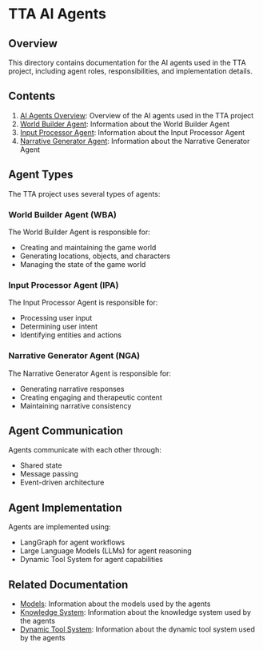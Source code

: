 # TTA AI Agents

## Overview

This directory contains documentation for the AI agents used in the TTA project, including agent roles, responsibilities, and implementation details.

## Contents

1. [AI Agents Overview](ai-agents.md): Overview of the AI agents used in the TTA project
2. [World Builder Agent](world-builder-agent.md): Information about the World Builder Agent
3. [Input Processor Agent](input-processor-agent.md): Information about the Input Processor Agent
4. [Narrative Generator Agent](narrative-generator-agent.md): Information about the Narrative Generator Agent

## Agent Types

The TTA project uses several types of agents:

### World Builder Agent (WBA)

The World Builder Agent is responsible for:
- Creating and maintaining the game world
- Generating locations, objects, and characters
- Managing the state of the game world

### Input Processor Agent (IPA)

The Input Processor Agent is responsible for:
- Processing user input
- Determining user intent
- Identifying entities and actions

### Narrative Generator Agent (NGA)

The Narrative Generator Agent is responsible for:
- Generating narrative responses
- Creating engaging and therapeutic content
- Maintaining narrative consistency

## Agent Communication

Agents communicate with each other through:
- Shared state
- Message passing
- Event-driven architecture

## Agent Implementation

Agents are implemented using:
- LangGraph for agent workflows
- Large Language Models (LLMs) for agent reasoning
- Dynamic Tool System for agent capabilities

## Related Documentation

- [Models](../models/README.md): Information about the models used by the agents
- [Knowledge System](../knowledge/README.md): Information about the knowledge system used by the agents
- [Dynamic Tool System](../../architecture/dynamic-tool-system.md): Information about the dynamic tool system used by the agents
